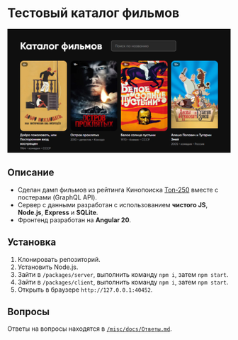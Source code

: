 # Тестовый каталог фильмов

![](misc/images/preview.webp)

## Описание

- Сделан дамп фильмов из рейтинга Кинопоиска [Топ-250](https://www.kinopoisk.ru/lists/movies/top250/) вместе с постерами (GraphQL API).
- Сервер с данными разработан с использованием **чистого JS**, **Node.js**, **Express** и **SQLite**.
- Фронтенд разработан на **Angular 20**.

## Установка

1. Клонировать репозиторий.
2. Установить Node.js.
3. Зайти в ```/packages/server```, выполнить команду ```npm i```, затем ```npm start```.
4. Зайти в ```/packages/client```, выполнить команду ```npm i```, затем ```npm start```.
5. Открыть в браузере ```http://127.0.0.1:40452```.

## Вопросы

Ответы на вопросы находятся в [```/misc/docs/Ответы.md```](misc/docs/Ответы.md).